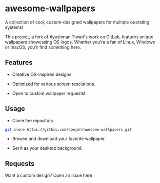# awesome-wallpapers

A collection of cool, custom-designed wallpapers for multiple operating systems!

This project, a fork of Ayushman Tiwari's work on GitLab, features unique wallpapers showcasing OS logos. Whether you're a fan of Linux, Windows or macOS, you'll find something here.

## Features

- Creative OS-inspired designs.

- Optimized for various screen resolutions.

- Open to custom wallpaper requests!

## Usage

- Clone the repository:

```sh
git clone https://github.com/dpejoh/awesome-wallpapers.git
```

- Browse and download your favorite wallpaper.

- Set it as your desktop background.

## Requests

Want a custom design? Open an issue here.